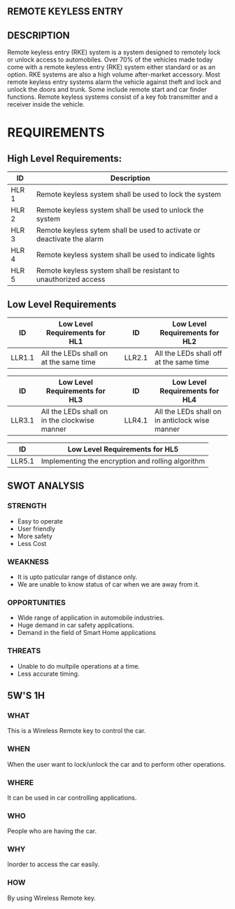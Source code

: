 ## REMOTE KEYLESS ENTRY
## DESCRIPTION
Remote keyless entry (RKE) system is a system designed to remotely lock or unlock access to automobiles. Over 70% of the vehicles made today come with a remote keyless entry (RKE) system either standard or as an option. RKE systems are also a high volume after-market accessory. Most remote keyless entry systems alarm the vehicle against theft and lock and unlock the doors and trunk. Some include remote start and car finder functions.
Remote keyless systems consist of a key fob transmitter and a receiver inside the vehicle.

# REQUIREMENTS
 
 ## High Level Requirements:

ID     | Description
-------| -----------------------------------------
HLR 1  |Remote keyless system shall be used to lock the system
HLR 2  |Remote keyless system shall be used to unlock the system
HLR 3  |Remote keyless sytem shall be used to activate or deactivate the alarm
HLR 4  |Remote keyless system shall be used to indicate lights 
HLR 5  |Remote keyless system shall be resistant to unauthorized access

## Low Level Requirements

| ID | Low Level Requirements for HL1|       |ID | Low Level Requirements for HL2|  
| -------- | -------------- | ---- |-------- | -------------- |  
| LLR1.1 | All the LEDs shall on at the same time  | | LLR2.1 | All the LEDs shall off at the same time | 


| ID | Low Level Requirements for HL3|       |ID | Low Level Requirements for HL4|
| -------- | -------------- | ---- |-------- | -------------- |
| LLR3.1 | All the LEDs shall on in the clockwise manner  | | LLR4.1 | All the LEDs shall on in anticlock wise manner  |

| ID | Low Level Requirements for HL5|       
| -------- | -------------- | 
| LLR5.1 | Implementing the encryption and rolling algorithm  | 









## SWOT ANALYSIS

### STRENGTH

  * Easy to operate
  * User friendly
  * More safety
  * Less Cost

### WEAKNESS

  * It is upto paticular range of distance only.
  * We are unable to know status of car when we are away from it.

### OPPORTUNITIES

  * Wide range of application in automobile industries.
  * Huge demand in car safety applications.
  * Demand in the field of Smart Home applications

### THREATS

  * Unable to do multpile operations at a time.
  * Less accurate timing.

## 5W'S 1H

### WHAT
   This is a Wireless Remote key to control the car.
### WHEN
   When the user want to lock/unlock the car and to perform other operations.
### WHERE
   It can be used in car controlling applications.
### WHO
   People who are having the car.
### WHY
   Inorder to access the car easily.
### HOW
   By using Wireless Remote key.  
